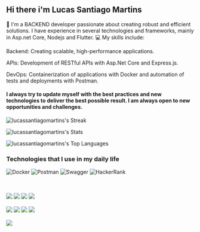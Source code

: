 ## Hi there i'm Lucas Santiago Martins

👋 I'm a BACKEND developer passionate about creating robust and efficient solutions. I have experience in several technologies and frameworks, mainly in Asp.net Core, Nodejs and Flutter. 💻 My skills include:

Backend: Creating scalable, high-performance applications.

APIs: Development of RESTful APIs with Asp.Net Core and Express.js.

DevOps: Containerization of applications with Docker and automation of tests and deployments with Postman.

#### I always try to update myself with the best practices and new technologies to deliver the best possible result. I am always open to new opportunities and challenges.

![lucassantiagomartins's Streak](https://github-readme-streak-stats.herokuapp.com/?user=lucassantiagomartins&theme=blueberry&hide_border=true)

![lucassantiagomartins's Stats](https://github-readme-stats.vercel.app/api?username=lucassantiagomartins&theme=blueberry&show_icons=true&hide_border=true&count_private=true)

![lucassantiagomartins's Top Languages](https://github-readme-stats.vercel.app/api/top-langs/?username=lucassantiagomartins&theme=blueberry&show_icons=true&hide_border=true&layout=compact)

### Technologies that I use in my daily life

![Docker](https://img.shields.io/badge/docker-%230db7ed.svg?style=for-the-badge&logo=docker&logoColor=white) ![Postman](https://img.shields.io/badge/Postman-FF6C37?style=for-the-badge&logo=postman&logoColor=white) ![Swagger](https://img.shields.io/badge/-Swagger-%23Clojure?style=for-the-badge&logo=swagger&logoColor=white) ![HackerRank](https://img.shields.io/badge/-Hackerrank-2EC866?style=for-the-badge&logo=HackerRank&logoColor=white) <div style="display:inline_block"><br/><br/> <img src="https://github.com/user-attachments/assets/149e1501-9812-49ba-a631-9be0df5d02ba"> <img src="https://img.shields.io/badge/node.js-6DA55F?style=for-the-badge&logo=node.js&logoColor=whitek"> <img src="https://img.shields.io/badge/Flutter-%2302569B.svg?style=for-the-badge&logo=Flutter&logoColor=whitek"> <img src="https://img.shields.io/badge/django-%23092E20.svg?style=for-the-badge&logo=django&logoColor=white"> <br> <br> <img src="https://img.shields.io/badge/MySQL-00000F?style=for-the-badge&logo=mysql&logoColor=white"> <img src="https://img.shields.io/badge/PostgreSQL-316192?style=for-the-badge&logo=postgresql&logoColor=white"> <img src="https://img.shields.io/badge/redis-%23DD0031.svg?&style=for-the-badge&logo=redis&logoColor=white"> <img src="https://img.shields.io/badge/rabbitmq-%23FF6600.svg?&style=for-the-badge&logo=rabbitmq&logoColor=white"> <br> <br> <img src="https://img.shields.io/badge/Linux-FCC624?style=for-the-badge&logo=linux&logoColor=black"> </div>
